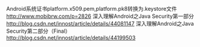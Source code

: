 

Android系统证书platform.x509.pem,platform.pk8转换为.keystore文件
http://www.mobibrw.com/p=2826
深入理解Android之Java Security第一部分
http://blog.csdn.net/innost/article/details/44081147
深入理解Android之Java Security第二部分（Final）
http://blog.csdn.net/innost/article/details/44199503
